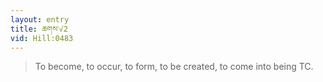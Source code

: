 ```yaml
---
layout: entry
title: ཆགས་√2
vid: Hill:0483
---
```

> To become, to occur, to form, to be created, to come into being TC\.


